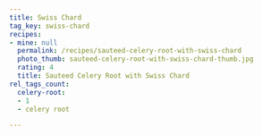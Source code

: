 ```yaml
---
title: Swiss Chard
tag_key: swiss-chard
recipes:
- mine: null
  permalink: /recipes/sauteed-celery-root-with-swiss-chard
  photo_thumb: sauteed-celery-root-with-swiss-chard-thumb.jpg
  rating: 4
  title: Sauteed Celery Root with Swiss Chard
rel_tags_count:
  celery-root:
  - 1
  - celery root

---
```

